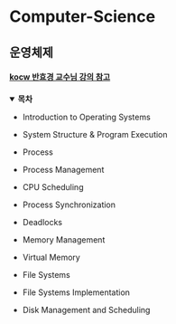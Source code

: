 # Computer-Science

## 운영체제

#### [kocw 반효경 교수님 강의 참고](http://www.kocw.net/home/search/kemView.do?kemId=1046323)

<details open>
<summary><b>목차</b></summary>
<div markdown="1">

- Introduction to Operating Systems

- System Structure & Program Execution

- Process

- Process Management

- CPU Scheduling

- Process Synchronization

- Deadlocks

- Memory Management

- Virtual Memory

- File Systems

- File Systems Implementation

- Disk Management and Scheduling

</div>
</details>
